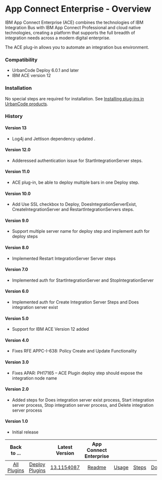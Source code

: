 
# App Connect Enterprise - Overview


IBM App Connect Enterprise (ACE) combines the technologies of IBM Integration Bus with IBM App Connect Professional and cloud native technologies, creating a platform that supports the full breadth of integration needs across a modern digital enterprise.


The ACE plug-in allows you to automate an integration bus environment.


### Compatibility

* UrbanCode Deploy 6.0.1 and later
* IBM ACE version 12

### Installation

No special steps are required for installation. See [Installing plug-ins in UrbanCode products](https://community.ibm.com/community/user/wasdevops/blogs/laurel-dickson-bull1/2022/06/13/install-plugins).

### History

#### Version 13

*  Log4j and Jettison dependency updated .

#### Version 12.0

*  Adderessed authentication issue for StartIntegrationServer steps.

#### Version 11.0

* ACE plug-in, be able to deploy multiple bars in one Deploy step.

#### Version 10.0

* Add Use SSL checkbox to Deploy, DoesIntegrationServerExist, CreateIntegrationServer and RestartIntegrationServers steps.

#### Version 9.0

* Support multiple server name for deploy step and implement auth for deploy steps

#### Version 8.0

* Implemented Restart IntegrationServer Server steps

#### Version 7.0

* Implemented auth for StartIntegrationServer and StopIntegrationServer

#### Version 6.0

* Implemented auth for Create Integration Server Steps and Does integration server exist

#### Version 5.0

* Support for IBM ACE Version 12 added

#### Version 4.0

* Fixes RFE APPC-I-638: Policy Create and Update Functionality

#### Version 3.0

* Fixes APAR: PH17165 – ACE Plugin deploy step should expose the integration node name

#### Version 2.0

* Added steps for Does integration server exist process, Start integration server process, Stop integration server process, and Delete integration server process

#### Version 1.0

* Initial release

|Back to ...||Latest Version|App Connect Enterprise ||||
| :---: | :---: | :---: | :---: | :---: | :---: | :---: |
|[All Plugins](../../index.md)|[Deploy Plugins](../README.md)|[13.1154087](https://raw.githubusercontent.com/UrbanCode/IBM-UCD-PLUGINS/main/files/ibm-ace/ucd-plugins-ibm-ace-13.1154087.zip)|[Readme](README.md)|[Usage](usage.md)|[Steps](steps.md)|[Downloads](downloads.md)|

